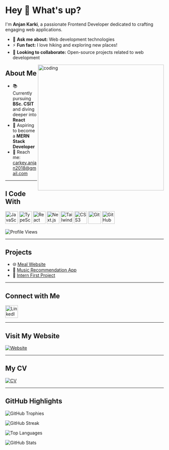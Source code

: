 <h1 align="left">Hey 👋 What's up?</h1>

<p align="left">I'm <strong>Anjan Karki</strong>, a passionate Frontend Developer dedicated to crafting engaging web applications.</p>

<ul>
  <li>💬 <strong>Ask me about:</strong> Web development technologies</li>
  <li>⚡ <strong>Fun fact:</strong> I love hiking and exploring new places!</li>
  <li>👯 <strong>Looking to collaborate:</strong> Open-source projects related to web development</li>
</ul>

<p>
  <img align="right" alt="coding" width="400" src="https://user-images.githubusercontent.com/55389276/140866485-8fb1c876-9a8f-4d6a-98dc-08c4981eaf70.gif">
</p>

<h2 align="left">About Me</h2>

- 📚 Currently pursuing **BSc. CSIT** and diving deeper into **React**  
- 🎯 Aspiring to become a **MERN Stack Developer**  
- 📧 Reach me: <a href="mailto:carkey.anjan2018@gmail.com">carkey.anjan2018@gmail.com</a>  

---

<h2 align="left">I Code With</h2>

<p align="left">
  <img src="https://cdn.jsdelivr.net/gh/devicons/devicon/icons/javascript/javascript-original.svg" height="40" alt="JavaScript" />
  <img src="https://cdn.jsdelivr.net/gh/devicons/devicon/icons/typescript/typescript-original.svg" height="40" alt="TypeScript" />
  <img src="https://cdn.jsdelivr.net/gh/devicons/devicon/icons/react/react-original.svg" height="40" alt="React" />
  <img src="https://cdn.jsdelivr.net/gh/devicons/devicon/icons/nextjs/nextjs-original.svg" height="40" alt="Next.js" />
  <img src="https://cdn.jsdelivr.net/gh/devicons/devicon/icons/tailwindcss/tailwindcss-plain.svg" height="40" alt="Tailwind CSS" />
  <img src="https://cdn.jsdelivr.net/gh/devicons/devicon/icons/css3/css3-original.svg" height="40" alt="CSS3" />
  <img src="https://cdn.jsdelivr.net/gh/devicons/devicon/icons/git/git-original.svg" height="40" alt="Git" />
  <img src="https://cdn.jsdelivr.net/gh/devicons/devicon/icons/github/github-original.svg" height="40" alt="GitHub" />
</p>

<p align="left">
  <img src="https://komarev.com/ghpvc/?username=karkianjan&color=blue" alt="Profile Views" />
</p>

---

<h2 align="left">Projects</h2>

- 🌐 [Meal Website](https://meal-website-silk.vercel.app/)  
- 🎵 [Music Recommendation App](https://music-recommendation-app-eight.vercel.app/)  
- 💼 [Intern First Project](https://first-landing-page-fawn.vercel.app/)  

---

<h2 align="left">Connect with Me</h2>

<p align="left">
  <a href="https://www.linkedin.com/in/anjan-karki-395791233/" target="_blank">
    <img src="https://cdn.jsdelivr.net/gh/devicons/devicon/icons/linkedin/linkedin-original.svg" height="40" alt="LinkedIn" />
  </a>
</p>

---

<h2 align="left">Visit My Website</h2>

<p align="left">
  <a href="https://www.anjankarki.com.np/" target="_blank">
    <img src="https://img.shields.io/badge/Website-Visit%20Now-blue" alt="Website" />
  </a>
</p>

---

<h2 align="left">My CV</h2>

<p align="left">
  <a href="https://anjankarkicv.vercel.app/" target="_blank">
    <img src="https://img.shields.io/badge/View%20CV-Click%20Here-blue" alt="CV" />
  </a>
</p>

---

<h2 align="left">GitHub Highlights</h2>

<!-- GitHub Trophies -->
<p align="left">
  <img src="https://github-profile-trophy.vercel.app/?username=karkianjan&theme=darkhub&no-frame=true&margin-w=15" alt="GitHub Trophies" />
</p>

<!-- GitHub Streak -->
<p align="left">
  <img src="https://github-readme-streak-stats.herokuapp.com/?user=karkianjan&theme=dark&hide_border=true" alt="GitHub Streak" />
</p>

<!-- Top Languages -->
<p align="left">
  <img src="https://github-readme-stats.vercel.app/api/top-langs/?username=karkianjan&layout=compact&theme=dark&hide_border=true" alt="Top Languages" />
</p>

<!-- GitHub Stats -->
<p align="left">
  <img src="https://github-readme-stats.vercel.app/api?username=karkianjan&show_icons=true&theme=dark&hide_border=true" alt="GitHub Stats" />
</p>

